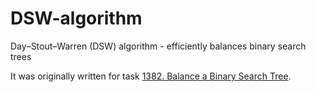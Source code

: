 # DSW-algorithm
Day–Stout–Warren (DSW) algorithm - efficiently balances binary search trees 

It was originally written for task [1382. Balance a Binary Search Tree](https://leetcode.com/problems/balance-a-binary-search-tree).
